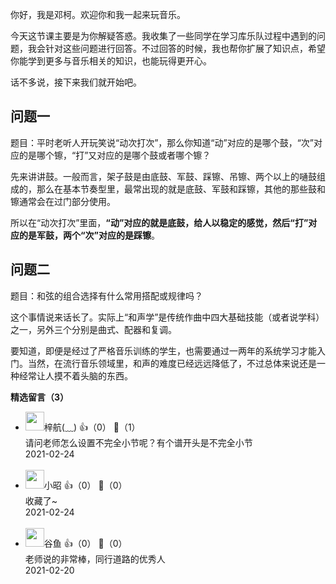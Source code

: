 你好，我是邓柯。欢迎你和我一起来玩音乐。

今天这节课主要是为你解疑答惑。我收集了一些同学在学习库乐队过程中遇到的问题，我会针对这些问题进行回答。不过回答的时候，我也帮你扩展了知识点，希望你能学到更多与音乐相关的知识，也能玩得更开心。

话不多说，接下来我们就开始吧。

## 问题一

题目：平时老听人开玩笑说“动次打次”，那么你知道“动”对应的是哪个鼓，“次”对应的是哪个镲，“打”又对应的是哪个鼓或者哪个镲？

先来讲讲鼓。一般而言，架子鼓是由底鼓、军鼓、踩镲、吊镲、两个以上的嗵鼓组成的，那么在基本节奏型里，最常出现的就是底鼓、军鼓和踩镲，其他的那些鼓和镲通常会在过门部分使用。

所以在“动次打次”里面，**“动”对应的就是底鼓，给人以稳定的感觉，然后“打”对应的是军鼓，两个“次”对应的是踩镲**。

## 问题二

题目：和弦的组合选择有什么常用搭配或规律吗？

这个事情说来话长了。实际上“和声学”是传统作曲中四大基础技能（或者说学科）之一，另外三个分别是曲式、配器和复调。

要知道，即便是经过了严格音乐训练的学生，也需要通过一两年的系统学习才能入门。当然，在流行音乐领域里，和声的难度已经远远降低了，不过总体来说还是一种经常让人摸不着头脑的东西。
<div><strong>精选留言（3）</strong></div><ul>
<li><img src="https://static001.geekbang.org/account/avatar/00/0f/ae/bd/d12f8907.jpg" width="30px"><span>梓航(﹏)</span> 👍（0） 💬（1）<div>请问老师怎么设置不完全小节呢？有个谱开头是不完全小节</div>2021-02-24</li><br/><li><img src="https://static001.geekbang.org/account/avatar/00/14/3f/39/a4c2154b.jpg" width="30px"><span>小昭</span> 👍（0） 💬（0）<div>收藏了~</div>2021-02-24</li><br/><li><img src="https://static001.geekbang.org/account/avatar/00/0f/52/14/397145a4.jpg" width="30px"><span>谷鱼</span> 👍（0） 💬（0）<div>老师说的非常棒，同行道路的优秀人</div>2021-02-20</li><br/>
</ul>